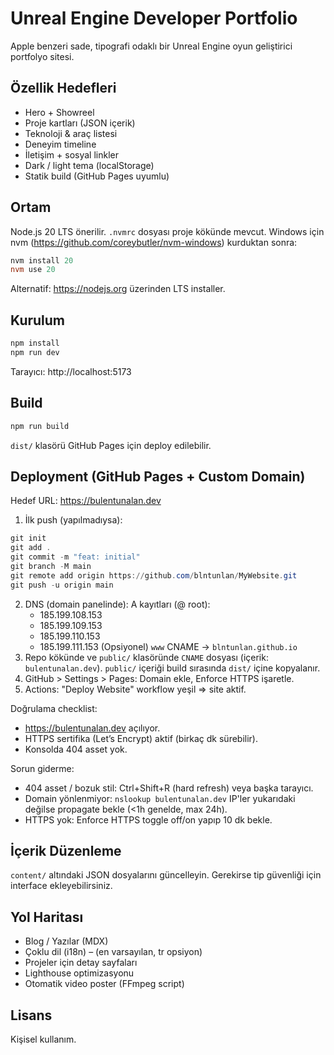# Unreal Engine Developer Portfolio

Apple benzeri sade, tipografi odaklı bir Unreal Engine oyun geliştirici portfolyo sitesi.

## Özellik Hedefleri
* Hero + Showreel
* Proje kartları (JSON içerik)
* Teknoloji & araç listesi
* Deneyim timeline
* İletişim + sosyal linkler
* Dark / light tema (localStorage)
* Statik build (GitHub Pages uyumlu)

## Ortam
Node.js 20 LTS önerilir. `.nvmrc` dosyası proje kökünde mevcut.
Windows için nvm (https://github.com/coreybutler/nvm-windows) kurduktan sonra:
```powershell
nvm install 20
nvm use 20
```
Alternatif: https://nodejs.org üzerinden LTS installer.

## Kurulum
```powershell
npm install
npm run dev
```

Tarayıcı: http://localhost:5173

## Build
```powershell
npm run build
```
`dist/` klasörü GitHub Pages için deploy edilebilir.

## Deployment (GitHub Pages + Custom Domain)
Hedef URL: https://bulentunalan.dev

1. İlk push (yapılmadıysa):
```powershell
git init
git add .
git commit -m "feat: initial"
git branch -M main
git remote add origin https://github.com/blntunlan/MyWebsite.git
git push -u origin main
```
2. DNS (domain panelinde):
	A kayıtları (@ root):
	- 185.199.108.153
	- 185.199.109.153
	- 185.199.110.153
	- 185.199.111.153
	(Opsiyonel) `www` CNAME -> `blntunlan.github.io`
3. Repo kökünde ve `public/` klasöründe `CNAME` dosyası (içerik: `bulentunalan.dev`). `public/` içeriği build sırasında `dist/` içine kopyalanır.
4. GitHub > Settings > Pages: Domain ekle, Enforce HTTPS işaretle.
5. Actions: "Deploy Website" workflow yeşil => site aktif.

Doğrulama checklist:
* https://bulentunalan.dev açılıyor.
* HTTPS sertifika (Let’s Encrypt) aktif (birkaç dk sürebilir).
* Konsolda 404 asset yok.

Sorun giderme:
* 404 asset / bozuk stil: Ctrl+Shift+R (hard refresh) veya başka tarayıcı.
* Domain yönlenmiyor: `nslookup bulentunalan.dev` IP'ler yukarıdaki değilse propagate bekle (<1h genelde, max 24h).
* HTTPS yok: Enforce HTTPS toggle off/on yapıp 10 dk bekle.

## İçerik Düzenleme
`content/` altındaki JSON dosyalarını güncelleyin. Gerekirse tip güvenliği için interface ekleyebilirsiniz.

## Yol Haritası
* Blog / Yazılar (MDX)
* Çoklu dil (i18n) – (en varsayılan, tr opsiyon)
* Projeler için detay sayfaları
* Lighthouse optimizasyonu
* Otomatik video poster (FFmpeg script)

## Lisans
Kişisel kullanım.
